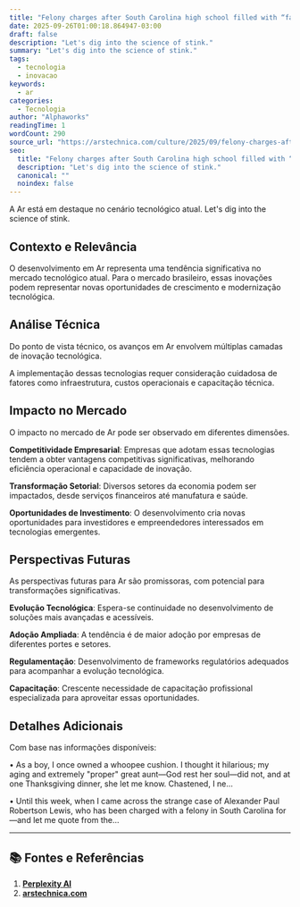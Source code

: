 ```yaml
---
title: "Felony charges after South Carolina high school filled with “fart spray”… for weeks"
date: 2025-09-26T01:00:18.864947-03:00
draft: false
description: "Let's dig into the science of stink."
summary: "Let's dig into the science of stink."
tags:
  - tecnologia
  - inovacao
keywords:
  - ar
categories:
  - Tecnologia
author: "Alphaworks"
readingTime: 1
wordCount: 290
source_url: "https://arstechnica.com/culture/2025/09/felony-charges-after-south-carolina-high-school-filled-with-fart-spray-for-weeks/"
seo:
  title: "Felony charges after South Carolina high school filled with “fart spray”… for weeks"
  description: "Let's dig into the science of stink."
  canonical: ""
  noindex: false
---
```


A Ar está em destaque no cenário tecnológico atual. Let's dig into the science of stink.

## Contexto e Relevância

O desenvolvimento em Ar representa uma tendência significativa no mercado tecnológico atual. Para o mercado brasileiro, essas inovações podem representar novas oportunidades de crescimento e modernização tecnológica.
## Análise Técnica

Do ponto de vista técnico, os avanços em Ar envolvem múltiplas camadas de inovação tecnológica.



A implementação dessas tecnologias requer consideração cuidadosa de fatores como infraestrutura, custos operacionais e capacitação técnica.
## Impacto no Mercado

O impacto no mercado de Ar pode ser observado em diferentes dimensões.

**Competitividade Empresarial**: Empresas que adotam essas tecnologias tendem a obter vantagens competitivas significativas, melhorando eficiência operacional e capacidade de inovação.

**Transformação Setorial**: Diversos setores da economia podem ser impactados, desde serviços financeiros até manufatura e saúde.

**Oportunidades de Investimento**: O desenvolvimento cria novas oportunidades para investidores e empreendedores interessados em tecnologias emergentes.


## Perspectivas Futuras

As perspectivas futuras para Ar são promissoras, com potencial para transformações significativas.

**Evolução Tecnológica**: Espera-se continuidade no desenvolvimento de soluções mais avançadas e acessíveis.

**Adoção Ampliada**: A tendência é de maior adoção por empresas de diferentes portes e setores.

**Regulamentação**: Desenvolvimento de frameworks regulatórios adequados para acompanhar a evolução tecnológica.

**Capacitação**: Crescente necessidade de capacitação profissional especializada para aproveitar essas oportunidades.
## Detalhes Adicionais

Com base nas informações disponíveis:

• As a boy, I once owned a whoopee cushion. I thought it hilarious; my aging and extremely "proper" great aunt—God rest her soul—did not, and at one Thanksgiving dinner, she let me know. Chastened, I ne...

• Until this week, when I came across the strange case of Alexander Paul Robertson Lewis, who has been charged with a felony in South Carolina for—and let me quote from the...



---

## 📚 Fontes e Referências

1. **[Perplexity AI](https://www.perplexity.ai/)**
2. **[arstechnica.com](https://arstechnica.com/culture/2025/09/felony-charges-after-south-carolina-high-school-filled-with-fart-spray-for-weeks/)**

